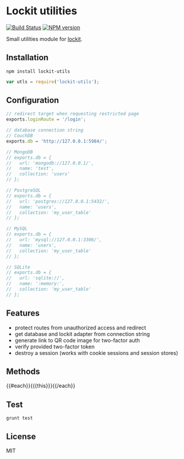 # Lockit utilities

[![Build Status](https://travis-ci.org/zeMirco/lockit-utilities.svg?branch=master)](https://travis-ci.org/zeMirco/lockit-utilities) [![NPM version](https://badge.fury.io/js/lockit-utils.svg)](http://badge.fury.io/js/lockit-utils)

Small utilities module for [lockit](https://github.com/zeMirco/lockit).

## Installation

`npm install lockit-utils`

```js
var utls = require('lockit-utils');
```

## Configuration

```js
// redirect target when requesting restricted page
exports.loginRoute = '/login';

// database connection string
// CouchDB
exports.db = 'http://127.0.0.1:5984/';

// MongoDB
// exports.db = {
//   url: 'mongodb://127.0.0.1/',
//   name: 'test',
//   collection: 'users'
// };

// PostgreSQL
// exports.db = {
//   url: 'postgres://127.0.0.1:5432/',
//   name: 'users',
//   collection: 'my_user_table'
// };

// MySQL
// exports.db = {
//   url: 'mysql://127.0.0.1:3306/',
//   name: 'users',
//   collection: 'my_user_table'
// };

// SQLite
// exports.db = {
//   url: 'sqlite://',
//   name: ':memory:',
//   collection: 'my_user_table'
// };
```

## Features

- protect routes from unauthorized access and redirect
- get database and lockit adapter from connection string
- generate link to QR code image for two-factor auth
- verify provided two-factor token
- destroy a session (works with cookie sessions and session stores)

## Methods

{{#each}}{{{this}}}{{/each}}

## Test

`grunt test`

## License

MIT
